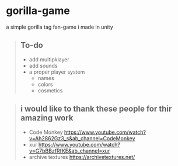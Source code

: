 # gorilla-game
a simple gorilla tag fan-game i made in unity

> ## To-do
> 
> - add multipklayer
> - add sounds
> - a proper player system 
>   - names
>   - colors
>   - cosmetics

> ## i would like to thank these people for thir amazing work
> 
> - Code Monkey https://www.youtube.com/watch?v=Ah2862Gz3_s&ab_channel=CodeMonkey
> - xur https://www.youtube.com/watch?v=G7bBBzfRfKE&ab_channel=xur
> - archive textures https://archivetextures.net/
